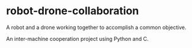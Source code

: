 # robot-drone-collaboration

A robot and a drone working together to accomplish a common objective.

An inter-machine cooperation project using Python and C.
